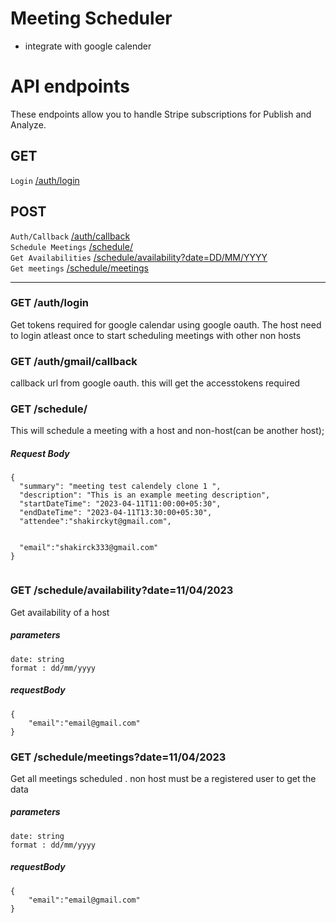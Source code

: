 # Meeting Scheduler 

- integrate with google calender


# API endpoints

These endpoints allow you to handle Stripe subscriptions for Publish and Analyze.

## GET
`Login` [/auth/login](#auth-login) <br/>

## POST
`Auth/Callback` [/auth/callback](#auth-callback) <br/>
`Schedule Meetings` [/schedule/](#Schedulemeetings) <br/>
`Get Availabilities` [/schedule/availability?date=DD/MM/YYYY](#availability) <br/>
`Get meetings` [/schedule/meetings](#schedulemeetings) <br/>
___

### GET /auth/login
Get tokens required for google calendar using google oauth. The host need to login atleast once to start scheduling meetings with other non hosts



### GET /auth/gmail/callback
callback url from google oauth. this will get the accesstokens required 



### GET /schedule/
This will schedule a meeting with a host and non-host(can be another host);

##### Request Body 
```
{
  "summary": "meeting test calendely clone 1 ",
  "description": "This is an example meeting description",
  "startDateTime": "2023-04-11T11:00:00+05:30",
  "endDateTime": "2023-04-11T13:30:00+05:30",
  "attendee":"shakirckyt@gmail.com",
 
 
  "email":"shakirck333@gmail.com"
}


```


### GET /schedule/availability?date=11/04/2023
Get availability of a host 


##### parameters 
    date: string 
    format : dd/mm/yyyy
##### requestBody
    
```
{
    "email":"email@gmail.com"
}

```


### GET /schedule/meetings?date=11/04/2023
Get all meetings scheduled  . non host must be a registered user to get the data 


##### parameters 
    date: string 
    format : dd/mm/yyyy
##### requestBody
    
```
{
    "email":"email@gmail.com"
}

```



